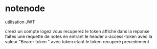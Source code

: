 # notenode

utilisation JWT 

creez un compte 
logez vous 
recuperez le token affiché dans la reponse 
faites une requette de notes en entrant le header x-access-token avec la valeur "Bearer token "
avec token etant le token recuperé precedement
